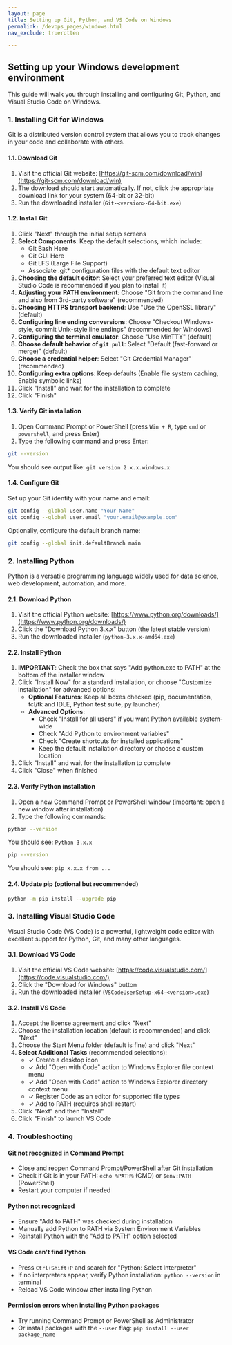 ```yaml
---
layout: page
title: Setting up Git, Python, and VS Code on Windows
permalink: /devops_pages/windows.html
nav_exclude: truerotten

---
```


## Setting up your Windows development environment

This guide will walk you through installing and configuring Git, Python, and Visual Studio Code on Windows.

### 1. Installing Git for Windows

Git is a distributed version control system that allows you to track changes in your code and collaborate with others.

#### 1.1. Download Git

1. Visit the official Git website: [https://git-scm.com/download/win](https://git-scm.com/download/win)
2. The download should start automatically. If not, click the appropriate download link for your system (64-bit or 32-bit)
3. Run the downloaded installer (`Git-<version>-64-bit.exe`)

#### 1.2. Install Git

1. Click "Next" through the initial setup screens
2. **Select Components**: Keep the default selections, which include:
   - Git Bash Here
   - Git GUI Here
   - Git LFS (Large File Support)
   - Associate .git* configuration files with the default text editor
3. **Choosing the default editor**: Select your preferred text editor (Visual Studio Code is recommended if you plan to install it)
4. **Adjusting your PATH environment**: Choose "Git from the command line and also from 3rd-party software" (recommended)
5. **Choosing HTTPS transport backend**: Use "Use the OpenSSL library" (default)
6. **Configuring line ending conversions**: Choose "Checkout Windows-style, commit Unix-style line endings" (recommended for Windows)
7. **Configuring the terminal emulator**: Choose "Use MinTTY" (default)
8. **Choose default behavior of `git pull`**: Select "Default (fast-forward or merge)" (default)
9. **Choose a credential helper**: Select "Git Credential Manager" (recommended)
10. **Configuring extra options**: Keep defaults (Enable file system caching, Enable symbolic links)
11. Click "Install" and wait for the installation to complete
12. Click "Finish"

#### 1.3. Verify Git installation

1. Open Command Prompt or PowerShell (press `Win + R`, type `cmd` or `powershell`, and press Enter)
2. Type the following command and press Enter:

```bash
git --version
```

You should see output like: `git version 2.x.x.windows.x`

#### 1.4. Configure Git

Set up your Git identity with your name and email:

```bash
git config --global user.name "Your Name"
git config --global user.email "your.email@example.com"
```

Optionally, configure the default branch name:

```bash
git config --global init.defaultBranch main
```

### 2. Installing Python

Python is a versatile programming language widely used for data science, web development, automation, and more.

#### 2.1. Download Python

1. Visit the official Python website: [https://www.python.org/downloads/](https://www.python.org/downloads/)
2. Click the "Download Python 3.x.x" button (the latest stable version)
3. Run the downloaded installer (`python-3.x.x-amd64.exe`)

#### 2.2. Install Python

1. **IMPORTANT**: Check the box that says "Add python.exe to PATH" at the bottom of the installer window
2. Click "Install Now" for a standard installation, or choose "Customize installation" for advanced options:
   - **Optional Features**: Keep all boxes checked (pip, documentation, tcl/tk and IDLE, Python test suite, py launcher)
   - **Advanced Options**: 
     - Check "Install for all users" if you want Python available system-wide
     - Check "Add Python to environment variables"
     - Check "Create shortcuts for installed applications"
     - Keep the default installation directory or choose a custom location
3. Click "Install" and wait for the installation to complete
4. Click "Close" when finished

#### 2.3. Verify Python installation

1. Open a new Command Prompt or PowerShell window (important: open a new window after installation)
2. Type the following commands:

```bash
python --version
```

You should see: `Python 3.x.x`

```bash
pip --version
```

You should see: `pip x.x.x from ...`

#### 2.4. Update pip (optional but recommended)

```bash
python -m pip install --upgrade pip
```

### 3. Installing Visual Studio Code

Visual Studio Code (VS Code) is a powerful, lightweight code editor with excellent support for Python, Git, and many other languages.

#### 3.1. Download VS Code

1. Visit the official VS Code website: [https://code.visualstudio.com/](https://code.visualstudio.com/)
2. Click the "Download for Windows" button
3. Run the downloaded installer (`VSCodeUserSetup-x64-<version>.exe`)

#### 3.2. Install VS Code

1. Accept the license agreement and click "Next"
2. Choose the installation location (default is recommended) and click "Next"
3. Choose the Start Menu folder (default is fine) and click "Next"
4. **Select Additional Tasks** (recommended selections):
   - ✓ Create a desktop icon
   - ✓ Add "Open with Code" action to Windows Explorer file context menu
   - ✓ Add "Open with Code" action to Windows Explorer directory context menu
   - ✓ Register Code as an editor for supported file types
   - ✓ Add to PATH (requires shell restart)
5. Click "Next" and then "Install"
6. Click "Finish" to launch VS Code


### 4. Troubleshooting

#### Git not recognized in Command Prompt
- Close and reopen Command Prompt/PowerShell after Git installation
- Check if Git is in your PATH: `echo %PATH%` (CMD) or `$env:PATH` (PowerShell)
- Restart your computer if needed

#### Python not recognized
- Ensure "Add to PATH" was checked during installation
- Manually add Python to PATH via System Environment Variables
- Reinstall Python with the "Add to PATH" option selected

#### VS Code can't find Python
- Press `Ctrl+Shift+P` and search for "Python: Select Interpreter"
- If no interpreters appear, verify Python installation: `python --version` in terminal
- Reload VS Code window after installing Python

#### Permission errors when installing Python packages
- Try running Command Prompt or PowerShell as Administrator
- Or install packages with the `--user` flag: `pip install --user package_name`
